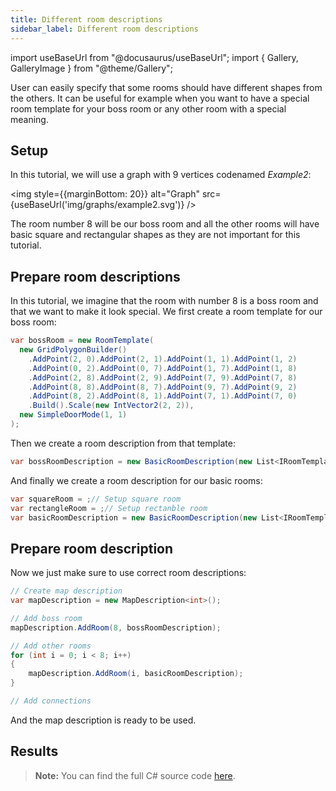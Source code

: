 ```yaml
---
title: Different room descriptions
sidebar_label: Different room descriptions
---
```


import useBaseUrl from "@docusaurus/useBaseUrl";
import { Gallery, GalleryImage } from "@theme/Gallery";

User can easily specify that some rooms should have different shapes from the others. It can be useful for example when you want to have a special room template for your boss room or any other room with a special meaning.

## Setup
In this tutorial, we will use a graph with 9 vertices codenamed *Example2*:

<img style={{marginBottom: 20}} alt="Graph" src={useBaseUrl('img/graphs/example2.svg')} />

The room number 8 will be our boss room and all the other rooms will have basic square and rectangular shapes as they are not important for this tutorial.

## Prepare room descriptions

In this tutorial, we imagine that the room with number 8 is a boss room and that we want to make it look special. We first create a room template for our boss room:

```csharp
var bossRoom = new RoomTemplate(
  new GridPolygonBuilder()
    .AddPoint(2, 0).AddPoint(2, 1).AddPoint(1, 1).AddPoint(1, 2)
    .AddPoint(0, 2).AddPoint(0, 7).AddPoint(1, 7).AddPoint(1, 8)
    .AddPoint(2, 8).AddPoint(2, 9).AddPoint(7, 9).AddPoint(7, 8)
    .AddPoint(8, 8).AddPoint(8, 7).AddPoint(9, 7).AddPoint(9, 2)
    .AddPoint(8, 2).AddPoint(8, 1).AddPoint(7, 1).AddPoint(7, 0)
    .Build().Scale(new IntVector2(2, 2)),
  new SimpleDoorMode(1, 1)
);
```

Then we create a room description from that template:

```csharp
var bossRoomDescription = new BasicRoomDescription(new List<IRoomTemplate>() { bossRoom });
```

And finally we create a room description for our basic rooms:

```csharp
var squareRoom = ;// Setup square room
var rectangleRoom = ;// Setup rectanble room
var basicRoomDescription = new BasicRoomDescription(new List<IRoomTemplate>() { squareRoom, rectangleRoom });
```

## Prepare room description

Now we just make sure to use correct room descriptions:

```csharp
// Create map description
var mapDescription = new MapDescription<int>();

// Add boss room
mapDescription.AddRoom(8, bossRoomDescription);

// Add other rooms
for (int i = 0; i < 8; i++)
{
    mapDescription.AddRoom(i, basicRoomDescription);
}

// Add connections
```

And the map description is ready to be used.

## Results

<Gallery cols={4}>
  <GalleryImage src="img/differentShapes/0.jpg" />
  <GalleryImage src="img/differentShapes/1.jpg" />
  <GalleryImage src="img/differentShapes/2.jpg" />
  <GalleryImage src="img/differentShapes/3.jpg" />
</Gallery>

> **Note:** You can find the full C# source code [here](https://github.com/OndrejNepozitek/ProceduralLevelGenerator/blob/master/Sandbox/Examples/DifferentRoomDescriptionsExample.cs).